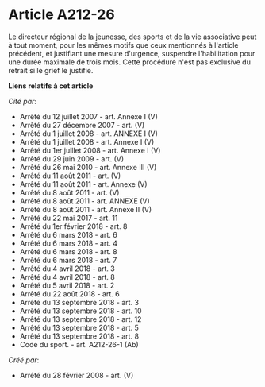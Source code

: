 # Article A212-26

Le directeur régional de la jeunesse, des sports et de la vie associative peut à tout moment, pour les mêmes motifs que ceux
mentionnés à l'article précédent, et justifiant une mesure d'urgence, suspendre l'habilitation pour une durée maximale de
trois mois. Cette procédure n'est pas exclusive du retrait si le grief le justifie.

**Liens relatifs à cet article**

_Cité par_:

  - Arrêté du 12 juillet 2007 - art. Annexe I (V)
  - Arrêté du 27 décembre 2007 - art. (V)
  - Arrêté du 1 juillet 2008 - art. ANNEXE I (V)
  - Arrêté du 1 juillet 2008 - art. Annexe I (V)
  - Arrêté du 1er juillet 2008 - art. Annexe I (V)
  - Arrêté du 29 juin 2009 - art. (V)
  - Arrêté du 26 mai 2010 - art. Annexe III (V)
  - Arrêté du 11 août 2011 - art.   (V)
  - Arrêté du 11 août 2011 - art. Annexe (V)
  - Arrêté du 8 août 2011 - art.   (V)
  - Arrêté du 8 août 2011 - art. ANNEXE (V)
  - Arrêté du 8 août 2011 - art. Annexe II (V)
  - Arrêté du 22 mai 2017 - art. 11
  - Arrêté du 1er février 2018 - art. 8
  - Arrêté du 6 mars 2018 - art. 6
  - Arrêté du 6 mars 2018 - art. 4
  - Arrêté du 6 mars 2018 - art. 8
  - Arrêté du 6 mars 2018 - art. 7
  - Arrêté du 4 avril 2018 - art. 3
  - Arrêté du 4 avril 2018 - art. 8
  - Arrêté du 5 avril 2018 - art. 2
  - Arrêté du 22 août 2018 - art. 6
  - Arrêté du 13 septembre 2018 - art. 3
  - Arrêté du 13 septembre 2018 - art. 10
  - Arrêté du 13 septembre 2018 - art. 12
  - Arrêté du 13 septembre 2018 - art. 5
  - Arrêté du 13 septembre 2018 - art. 8
  - Code du sport. - art. A212-26-1 (Ab)

_Créé par_:

  - Arrêté du 28 février 2008 - art. (V)
